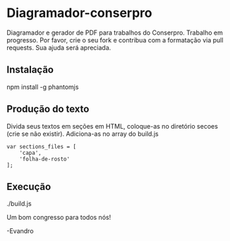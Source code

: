 # Diagramador-conserpro

Diagramador e gerador de PDF para trabalhos do Conserpro. Trabalho em progresso. Por favor, crie o seu fork e contribua com a formatação via pull requests. Sua ajuda será apreciada.

## Instalação

npm install -g phantomjs

## Produção do texto

Divida seus textos em seções em HTML, coloque-as no diretório secoes (crie se não existir). Adiciona-as no array do build.js

```
var sections_files = [
    'capa',
    'folha-de-rosto'
];
```

## Execução

./build.js




Um bom congresso para todos nós!

-Evandro

